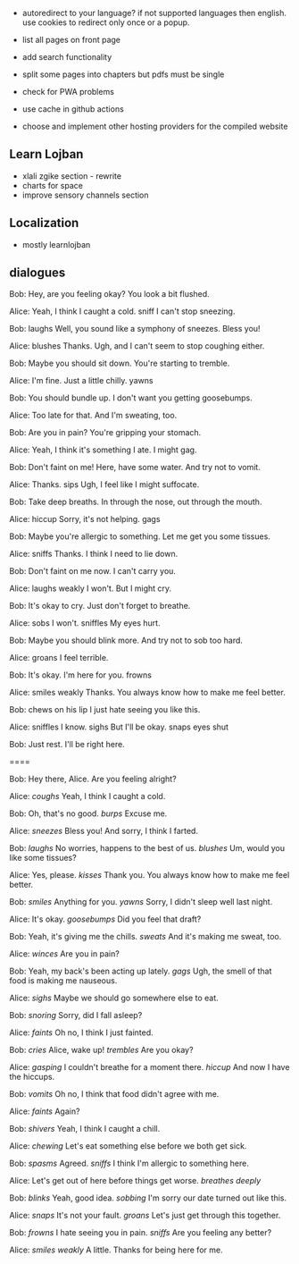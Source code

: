 * autoredirect to your language? if not supported languages then english. use cookies to redirect only once or a popup.
* list all pages on front page
* add search functionality
* split some pages into chapters but pdfs must be single

* check for PWA problems
* use cache in github actions
* choose and implement other hosting providers for the compiled website

## Learn Lojban

* xlali zgike section - rewrite
* charts for space 
* improve sensory channels section

## Localization

* mostly learnlojban

## dialogues

Bob: Hey, are you feeling okay? You look a bit flushed.

Alice: Yeah, I think I caught a cold. sniff I can't stop sneezing.

Bob: laughs Well, you sound like a symphony of sneezes. Bless you!

Alice: blushes Thanks. Ugh, and I can't seem to stop coughing either.

Bob: Maybe you should sit down. You're starting to tremble.

Alice: I'm fine. Just a little chilly. yawns

Bob: You should bundle up. I don't want you getting goosebumps.

Alice: Too late for that. And I'm sweating, too.

Bob: Are you in pain? You're gripping your stomach.

Alice: Yeah, I think it's something I ate. I might gag.

Bob: Don't faint on me! Here, have some water. And try not to vomit.

Alice: Thanks. sips Ugh, I feel like I might suffocate.

Bob: Take deep breaths. In through the nose, out through the mouth.

Alice: hiccup Sorry, it's not helping. gags

Bob: Maybe you're allergic to something. Let me get you some tissues.

Alice: sniffs Thanks. I think I need to lie down.

Bob: Don't faint on me now. I can't carry you.

Alice: laughs weakly I won't. But I might cry.

Bob: It's okay to cry. Just don't forget to breathe.

Alice: sobs I won't. sniffles My eyes hurt.

Bob: Maybe you should blink more. And try not to sob too hard.

Alice: groans I feel terrible.

Bob: It's okay. I'm here for you. frowns

Alice: smiles weakly Thanks. You always know how to make me feel better.

Bob: chews on his lip I just hate seeing you like this.

Alice: sniffles I know. sighs But I'll be okay. snaps eyes shut

Bob: Just rest. I'll be right here.

====

Bob: Hey there, Alice. Are you feeling alright?

Alice: *coughs* Yeah, I think I caught a cold.

Bob: Oh, that's no good. *burps* Excuse me.

Alice: *sneezes* Bless you! And sorry, I think I farted.

Bob: *laughs* No worries, happens to the best of us. *blushes* Um, would you like some tissues?

Alice: Yes, please. *kisses* Thank you. You always know how to make me feel better.

Bob: *smiles* Anything for you. *yawns* Sorry, I didn't sleep well last night.

Alice: It's okay. *goosebumps* Did you feel that draft?

Bob: Yeah, it's giving me the chills. *sweats* And it's making me sweat, too.

Alice: *winces* Are you in pain?

Bob: Yeah, my back's been acting up lately. *gags* Ugh, the smell of that food is making me nauseous.

Alice: *sighs* Maybe we should go somewhere else to eat.

Bob: *snoring* Sorry, did I fall asleep?

Alice: *faints* Oh no, I think I just fainted.

Bob: *cries* Alice, wake up! *trembles* Are you okay?

Alice: *gasping* I couldn't breathe for a moment there. *hiccup* And now I have the hiccups.

Bob: *vomits* Oh no, I think that food didn't agree with me.

Alice: *faints* Again?

Bob: *shivers* Yeah, I think I caught a chill.

Alice: *chewing* Let's eat something else before we both get sick.

Bob: *spasms* Agreed. *sniffs* I think I'm allergic to something here.

Alice: Let's get out of here before things get worse. *breathes deeply*

Bob: *blinks* Yeah, good idea. *sobbing* I'm sorry our date turned out like this.

Alice: *snaps* It's not your fault. *groans* Let's just get through this together.

Bob: *frowns* I hate seeing you in pain. *sniffs* Are you feeling any better?

Alice: *smiles weakly* A little. Thanks for being here for me.